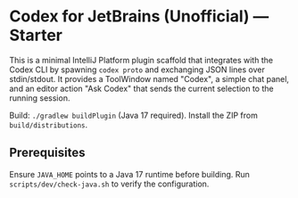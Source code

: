 # Codex for JetBrains (Unofficial) — Starter

This is a minimal IntelliJ Platform plugin scaffold that integrates with the Codex CLI by
spawning `codex proto` and exchanging JSON lines over stdin/stdout. It provides a ToolWindow
named "Codex", a simple chat panel, and an editor action "Ask Codex" that sends the current
selection to the running session.

Build: `./gradlew buildPlugin` (Java 17 required). Install the ZIP from `build/distributions`.

## Prerequisites
Ensure `JAVA_HOME` points to a Java 17 runtime before building. Run `scripts/dev/check-java.sh` to verify the configuration.
